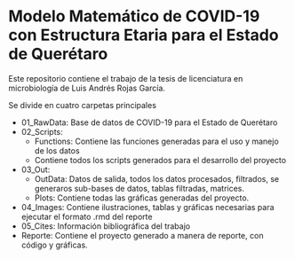 # Modelo Matemático de COVID-19 con Estructura Etaria para el Estado de Querétaro

Este repositorio contiene el trabajo de la tesis de licenciatura en microbiología de Luis Andrés Rojas García.

Se divide en cuatro carpetas principales

- 01_RawData: Base de datos de COVID-19 para el Estado de Querétaro
- 02_Scripts: 
    - Functions: Contiene las funciones generadas para el uso y manejo de los datos
    - Contiene todos los scripts generados para el desarrollo del proyecto
- 03_Out: 
    - OutData: Datos de salida, todos los datos procesados, filtrados, se generaros sub-bases de datos, tablas filtradas, matrices.
    - Plots: Contiene todas las gráficas generadas del proyecto.
- 04_Images: Contiene ilustraciones, tablas y gráficas necesarias para ejecutar el formato .rmd del reporte
- 05_Cites: Información bibliográfica del trabajo
- Reporte: Contiene el proyecto generado a manera de reporte, con código y gráficas.

